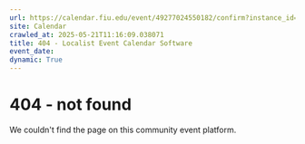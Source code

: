 ```yaml
---
url: https://calendar.fiu.edu/event/49277024550182/confirm?instance_id=49277024550183&return=https%3A%2F%2Fcalendar.fiu.edu%2Fmarc
site: Calendar
crawled_at: 2025-05-21T11:16:09.038071
title: 404 - Localist Event Calendar Software
event_date: 
dynamic: True
---
```


# 404 - not found
We couldn't find the page on this community event platform.
